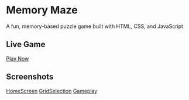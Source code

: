 # Memory Maze
A fun, memory-based puzzle game built with HTML, CSS, and JavaScript
## Live Game
[Play Now]( https://elizabeth543.github.io/Memory-Maze-Game/)
## Screenshots
[HomeScreen](images/HomeScreen.png)
[GridSelection](images/HomeScreen.png)
[Gameplay](images/Gameplay.png)
